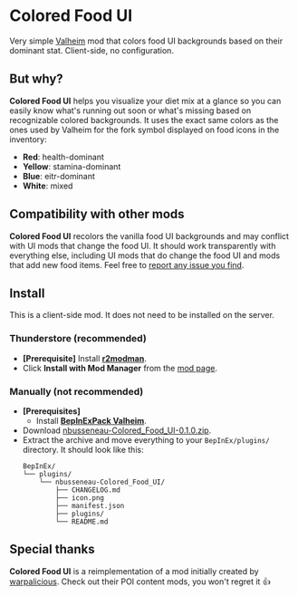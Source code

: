 # Colored Food UI

Very simple [Valheim](https://store.steampowered.com/app/892970/Valheim/) mod that colors food UI backgrounds based on their dominant stat.
Client-side, no configuration.

## But why?

**Colored Food UI** helps you visualize your diet mix at a glance so you can easily know what's running out soon or what's missing based on recognizable colored backgrounds.
It uses the exact same colors as the ones used by Valheim for the fork symbol displayed on food icons in the inventory:

- **Red**: health-dominant
- **Yellow**: stamina-dominant
- **Blue**: eitr-dominant
- **White**: mixed

## Compatibility with other mods

**Colored Food UI** recolors the vanilla food UI backgrounds and may conflict with UI mods that change the food UI.
It should work transparently with everything else, including UI mods that do change the food UI and mods that add new food items.
Feel free to [report any issue you find](https://github.com/nbusseneau/ColoredFoodUI/issues/new).

## Install

This is a client-side mod.
It does not need to be installed on the server.

### Thunderstore (recommended)

- **[Prerequisite]** Install [**r2modman**](https://thunderstore.io/c/valheim/p/ebkr/r2modman/).
- Click **Install with Mod Manager** from the [mod page](https://thunderstore.io/c/valheim/p/nbusseneau/Colored_Food_UI/).

### Manually (not recommended)

- **[Prerequisites]**
  - Install [**BepInExPack Valheim**](https://thunderstore.io/c/valheim/p/denikson/BepInExPack_Valheim/).
- Download [nbusseneau-Colored_Food_UI-0.1.0.zip](https://github.com/nbusseneau/ColoredFoodUI/releases/latest/download/nbusseneau-Colored_Food_UI-0.1.0.zip).
- Extract the archive and move everything to your `BepInEx/plugins/` directory. It should look like this:
  ```
  BepInEx/
  └── plugins/
      └── nbusseneau-Colored_Food_UI/
          ├── CHANGELOG.md
          ├── icon.png
          ├── manifest.json
          ├── plugins/
          └── README.md
  ```

## Special thanks

**Colored Food UI** is a reimplementation of a mod initially created by [warpalicious](https://thunderstore.io/c/valheim/p/warpalicious/).
Check out their POI content mods, you won't regret it 👍

